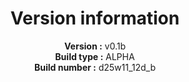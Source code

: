 <header>

# Version information
**Version :** v0.1b
<br>
**Build type :** ALPHA
<br>
**Build number :** d25w11_12d_b

</header>
